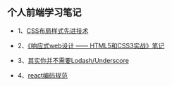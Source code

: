## 个人前端学习笔记

* 1、[CSS布局样式先进技术](./CSS布局样式先进技术.md)

* 2、[《响应式web设计 —— HTML5和CSS3实战》笔记](./响应式web设计.md)

* 3、[其实你并不需要Lodash/Underscore](./其实你并不需要Lodash或Underscore.md)

* 4、[react编码规范](./react编码规范.md)
